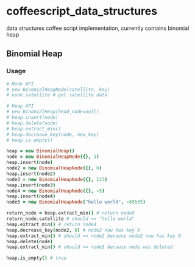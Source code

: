 coffeescript_data_structures
============================

data structures coffee script implementation, currently contains binomial heap

## Binomial Heap

### Usage
```coffeescript
# Node API
# new BinomialHeapNode(satellite, key)
# node.satellite # get satellite data

# Heap API
# new BinomialHeap(head_node=null)
# heap.insert(node)
# heap.delete(node)
# heap.extract_min()
# heap.decrease_key(node, new_key)
# heap.is_empty()

heap = new BinomialHeap()
node = new BinomialHeapNode({}, 1)
heap.insert(node)
node2 = new BinomialHeapNode({}, 6)
heap.insert(node2)
node3 = new BinomialHeapNode({}, 123)
heap.insert(node3)
node4 = new BinomialHeapNode({}, -5)
heap.insert(node4)
node5 = new BinomialHeapNode("hello world", -65535)

return_node = heap.extract_min() # return node5
return_node.satellite # should == "hello world"
heap.extract_min() # return node4
heap.decrease_key(node2, 0) # node2 now has key 0
heap.extract_min() # should == node2 because node2 now has key 0
heap.delete(node)
heap.extract_min() # should == node3 because node was deleted

heap.is_empty() # true
```

